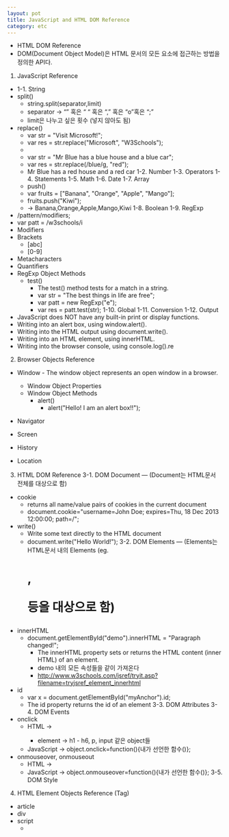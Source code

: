 ```yaml
---
layout: pot
title: JavaScript and HTML DOM Reference
category: etc
---
```



- HTML DOM Reference
- DOM(Document Object Model)은 HTML 문서의 모든 요소에 접근하는 방법을 정의한 API다.
1. JavaScript Reference
  - 1-1. String
  - split()
    - string.split(separator,limit)
    - separator → “” 혹은 “ “ 혹은 “,” 혹은 “o”혹은 “;”
    - limit은 나누고 싶은 횟수 (넣지 않아도 됨)
  - replace()
    - var str = "Visit Microsoft!";
    - var res = str.replace("Microsoft", "W3Schools");
    - 
    - var str = "Mr Blue has a blue house and a blue car";
    - var res = str.replace(/blue/g, "red");
    - Mr Blue has a red house and a red car
  1-2. Number
  1-3. Operators
  1-4. Statements
  1-5. Math
  1-6. Date
  1-7. Array
    - push()
    - var fruits = ["Banana", "Orange", "Apple", "Mango"];
    - fruits.push("Kiwi");
    - → Banana,Orange,Apple,Mango,Kiwi
  1-8. Boolean
  1-9. RegExp
  - /pattern/modifiers;
  - var patt = /w3schools/i
  - Modifiers
  - Brackets
    - [abc]
    - [0-9]
  - Metacharacters
  - Quantifiers
  - RegExp Object Methods
    - test()
      - The test() method tests for a match in a string.
      - var str = "The best things in life are free";
      - var patt = new RegExp("e");
      - var res = patt.test(str);
  1-10. Global
  1-11. Conversion
  1-12. Output
  - JavaScript does NOT have any built-in print or display functions.
  - Writing into an alert box, using window.alert().
  - Writing into the HTML output using document.write().
  - Writing into an HTML element, using innerHTML.
  - Writing into the browser console, using console.log().re
2. Browser Objects Reference
- Window - The window object represents an open window in a browser.
  - Window Object Properties
  - Window Object Methods
    - alert()
      - alert("Hello! I am an alert box!!");


- Navigator
- Screen
- History
- Location
3. HTML DOM Reference
  3-1. DOM Document — (Document는 HTML문서 전체를 대상으로 함)
  - cookie
    - returns all name/value pairs of cookies in the current document
    - document.cookie="username=John Doe; expires=Thu, 18 Dec 2013 12:00:00; path=/";
  - write()
    - Write some text directly to the HTML document
    - document.write("Hello World!");
  3-2. DOM Elements — (Elements는 HTML문서 내의 Elements (eg. <h1>, <p> 등을 대상으로 함)
  - innerHTML
    - document.getElementById("demo").innerHTML = "Paragraph changed!";
      - The innerHTML property sets or returns the HTML content (inner HTML) of an element.
      - demo 내의 모든 속성들을 같이 가져온다
      - http://www.w3schools.com/jsref/tryit.asp?filename=tryjsref_element_innerhtml
  - id
    - var x = document.getElementById("myAnchor").id;
    - The id property returns the id of an element
  3-3. DOM Attributes
  3-4. DOM Events
  - onclick
    - HTML → <element onclick="내가 선언한 함수()">
      - element → h1 - h6, p, input 같은 object들
    - JavaScript → object.onclick=function(){내가 선언한 함수()};
  - onmouseover, onmouseout
    - HTML → <element onmouseover="내가 선언한 함수()">
    - JavaScript → object.onmouseover=function(){내가 선언한 함수()};
  3-5. DOM Style
4. HTML Element Objects Reference (Tag)
- article
- div
- script
  - <script ATTRIBUTE=”VALUE”>
| ATTRIBUTE | VALUE                                                                                                   |
| --------- | ------------------------------------------------------------------------------------------------------- |
| type      | - text/javascript (this is default)
- text/ecmascript
- application/ecmascript
- application/javascript |
| charset   | charset                                                                                                 |
| src       | URL                                                                                                     |

- input
  -   <input ATTRIBUTE=”VALUE”>
| ATTRIBUTE | VALUE                                                                                          |
| --------- | ---------------------------------------------------------------------------------------------- |
| type      | button, checkbox, color, date, datetime, email, file, image, number, password, text, time, url |
| align     | left, right, top, middle, bottom                                                               |
| src       | URL                                                                                            |
| value     | text                                                                                           |
| width     | pixels                                                                                         |

- style
  - document.getElementById("myH1").style.color = "red";
  - document.getElementById("myH1").style.PROPERTY = "VALUE";
  - var x = document.getElementsByTagName("STYLE");    // head의 style 부분에 선언한 것들 호출
| PROPERTY        | VALUE                               |
| --------------- | ----------------------------------- |
| color           | red                                 |
| backgroundColor | gold                                |
| border          | 1px solid royalblue                 |
| fontWeight      | bold                                |
| cursor          | hand, wait, help, zoom-in, zoom-out |

- a
  - HTML <a> 요소 (HTML 앵커 요소) 는 하이퍼링크를 정의합니다. 링크의 대상은 같은 페이지가 될 수도 있고, 웹의 어떤 다른 페이지도 될 수 있습니다. 
  - <a id="myAnchor" href="http://www.w3schools.com">Tutorials</a>
- table
  - table
  - attributes http://www.w3schools.com/tags/ref_attributes.asp
- tr
  - table row
  - attributes http://www.w3schools.com/tags/ref_attributes.asp
- td
  - table data
  - attributes http://www.w3schools.com/tags/ref_attributes.asp


